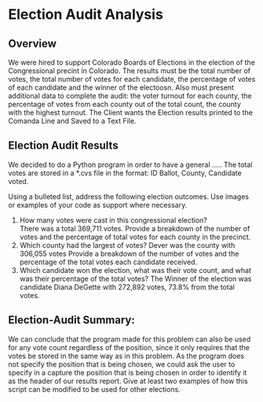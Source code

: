 # Election Audit Analysis
##  Overview
We were hired to support Colorado Boards of Elections in the election of the Congressional precint in Colorado. The results must be the total number of votes, the total number of votes for each candidate, the percentage of votes of each candidate and the winner of the electoosn. Also  must present additional data to complete the audit:
the voter turnout for each county, the percentage of votes from each county out of the total count, the county with the highest turnout.
The Client wants the Election results printed to the Comanda Line and Saved to a Text File. 
## Election Audit Results  
We decided to do a Python program in order to have a general .....  The total votes are stored in a *.cvs file in the format: ID Ballot, County, Candidate voted.

Using a bulleted list, address the following election outcomes. Use images or examples of your code as support where necessary.
1. How many votes were cast in this congressional election?  
   There was a total 369,711 votes.
    Provide a breakdown of the number of votes and the percentage of total votes for each county in the precinct.
2. Which county had the largest  of votes? Dever was the county with 306,055 votes
    Provide a breakdown of the number of votes and the percentage of the total votes each candidate received.
3. Which candidate won the election, what was their vote count, and what was their percentage of the total votes?
    The Winner of the election was candidate Diana DeGette with 272,892 votes, 73.8% from the total votes.
    
## Election-Audit Summary: 
We can conclude that the program made for this problem can also be used for any vote count regardless of the position, since it only requires that the votes be stored in the same way as in this problem. As the program does not specify the position that is being chosen, we could ask the user to specify in a capture the position that is being chosen in order to identify it as the header of our results report.
Give at least two examples of how this script can be modified to be used for other elections.
